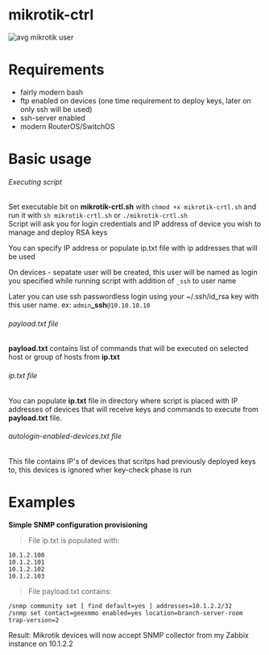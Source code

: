# mikrotik-ctrl
![avg mikrotik user](https://user-images.githubusercontent.com/606292/39509018-7efb9818-4e06-11e8-9b6e-92308a20c05b.png)

# Requirements
* fairly modern bash
* ftp enabled on devices (one time requirement to deploy keys, later on only ssh will be used)
* ssh-server enabled
* modern RouterOS/SwitchOS

# Basic usage
###### Executing script
Set executable bit on **mikrotik-crtl.sh** with `chmod +x mikrotik-crtl.sh` and run it with `sh mikrotik-crtl.sh` or `./mikrotik-crtl.sh` </br>
Script will ask you for login credentials and IP address of device you wish to manage and deploy RSA keys</br>

You can specify IP address or populate ip.txt file with ip addresses that will be used</br>

On devices - sepatate user will be created, this user will be named as login you specified while running script with addition of `_ssh` to user name</br>

Later you can use ssh passwordless login using your ~/.ssh/id_rsa key with this user name. ex: `admin`**_ssh**`@10.10.10.10`

###### payload.txt file
**payload.txt** contains list of commands that will be executed on selected host or group of hosts from **ip.txt**

###### ip.txt file
You can populate **ip.txt** file in directory where script is placed with IP addresses of devices that will receive keys and commands to execute from **payload.txt** file.

###### autologin-enabled-devices.txt file
This file contains IP's of devices that scritps had previously deployed keys to, this devices is ignored wher key-check phase is run</br>

# Examples
**Simple SNMP configuration provisioning**
>File ip.txt is populated with:
```
10.1.2.100
10.1.2.101
10.1.2.102
10.1.2.103
```

>File payload.txt contains:
```
/snmp community set [ find default=yes ] addresses=10.1.2.2/32
/snmp set contact=geexmmo enabled=yes location=branch-server-room trap-version=2
```
Result:
Mikrotik devices will now accept SNMP collector from my Zabbix instance on 10.1.2.2